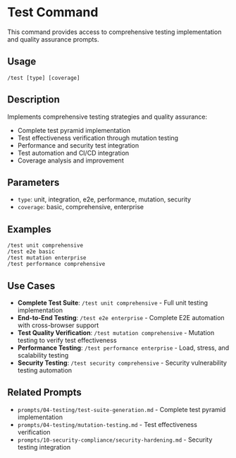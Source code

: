 # Test Command

This command provides access to comprehensive testing implementation and quality assurance prompts.

## Usage
```
/test [type] [coverage]
```

## Description
Implements comprehensive testing strategies and quality assurance:
- Complete test pyramid implementation
- Test effectiveness verification through mutation testing
- Performance and security test integration
- Test automation and CI/CD integration
- Coverage analysis and improvement

## Parameters
- `type`: unit, integration, e2e, performance, mutation, security
- `coverage`: basic, comprehensive, enterprise

## Examples
```
/test unit comprehensive
/test e2e basic
/test mutation enterprise
/test performance comprehensive
```

## Use Cases
- **Complete Test Suite**: `/test unit comprehensive` - Full unit testing implementation
- **End-to-End Testing**: `/test e2e enterprise` - Complete E2E automation with cross-browser support
- **Test Quality Verification**: `/test mutation comprehensive` - Mutation testing to verify test effectiveness
- **Performance Testing**: `/test performance enterprise` - Load, stress, and scalability testing
- **Security Testing**: `/test security comprehensive` - Security vulnerability testing automation

## Related Prompts
- `prompts/04-testing/test-suite-generation.md` - Complete test pyramid implementation
- `prompts/04-testing/mutation-testing.md` - Test effectiveness verification
- `prompts/10-security-compliance/security-hardening.md` - Security testing integration
